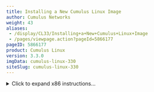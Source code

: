 ```yaml
---
title: Installing a New Cumulus Linux Image
author: Cumulus Networks
weight: 43
aliases:
 - /display/CL33/Installing+a+New+Cumulus+Linux+Image
 - /pages/viewpage.action?pageId=5866177
pageID: 5866177
product: Cumulus Linux
version: 3.3.0
imgData: cumulus-linux-330
siteSlug: cumulus-linux-330
---
```

<details>

Before you install Cumulus Linux, the switch can be in two different
states:

  - The switch has no image on it (so the switch is only running
    [ONIE](http://www.onie.org/)) or you desire or require a clean
    installation. In this case, you can install Cumulus Linux in one of
    the following ways, using:
    
      - [DHCP/a web server with DHCP
        options](#src-5866177_InstallingaNewCumulusLinuxImage-dhcp_options)
    
      - [DHCP/a web server without DHCP
        options](#src-5866177_InstallingaNewCumulusLinuxImage-dhcp_noopts)
    
      - [A web server with no
        DHCP](#src-5866177_InstallingaNewCumulusLinuxImage-web_nodhcp)
    
      - [FTP or TFTP without a web
        server](#src-5866177_InstallingaNewCumulusLinuxImage-ftp)
    
      - [Local file
        installation](#src-5866177_InstallingaNewCumulusLinuxImage-local)
    
      - [USB](#src-5866177_InstallingaNewCumulusLinuxImage-usb)

  - The switch already has Cumulus Linux installed on it, so you only
    need to [upgrade
    it](/version/cumulus-linux-330/Installation-Management/Upgrading-Cumulus-Linux).

{{%notice tip%}}

[ONIE](http://www.onie.org/) is an open source project, equivalent to
PXE on servers, that enables the installation of network operating
systems (NOS) on bare metal switches.

{{%/notice%}}

## Understanding these Examples</span>

The sections in this chapter are ordered from the most repeatable to the
least repeatable methods. For instance, DHCP can scale to hundreds of
switch installs with zero manual input, compared to something like USB
installs. Installing via USB is fine for a single switch here and there
but is not scalable.

  - You can name your Cumulus Linux installer binary using any of the
    [ONIE naming schemes mentioned
    here](http://opencomputeproject.github.io/onie/docs/design-spec/discovery.html#default-file-name-search-order).

  - In the examples below, \[PLATFORM\] can be any supported Cumulus
    Linux platform, such as *x86\_64*, or *arm*.

## <span id="src-5866177_InstallingaNewCumulusLinuxImage-dhcp_options" class="confluence-anchor-link"></span>Installing via a DHCP/Web Server Method with DHCP Options</span>

Installing Cumulus Linux in this manner is as simple as setting up a
DHCP/web server on your laptop and connecting the eth0 management port
of the switch to your laptop.

Once you connect the cable, the installation proceeds as follows:

1.  The bare metal switch boots up and asks for an address (DHCP
    request).

2.  The DHCP server acknowledges and responds with DHCP option 114 and
    the location of the installation image.

3.  ONIE downloads the Cumulus Linux binary, installs and reboots.

4.  Success\! You are now running Cumulus Linux.
    
    {{% imgOld 0 %}}

{{%notice note%}}

The most common method is for you to send DHCP option 114 with the
entire URL to the web server (this could be the same system). However,
there are many other ways to use DHCP even if you don't have full
control over DHCP. [See the ONIE user
guide](https://github.com/opencomputeproject/onie/wiki/Design-Spec-SW-Image-Discovery#partial-installer-urls)
for help.

{{%/notice%}}

Here's an example DHCP configuration with an [ISC DHCP
server](http://www.isc.org/downloads/dhcp/):

    subnet 172.0.24.0 netmask 255.255.255.0 {
      range 172.0.24.20 172.0.24.200;
      option default-url = "http://172.0.24.14/onie-installer-[PLATFORM]";
    }

Here's an example DHCP configuration with
[dnsmasq](http://www.thekelleys.org.uk/dnsmasq/doc.html) (static address
assignment):

    dhcp-host=sw4,192.168.100.14,6c:64:1a:00:03:ba,set:sw4
    dhcp-option=tag:sw4,114,"http://roz.rtplab.test/onie-installer-[PLATFORM]"

If you don't have a web server, you can use [this free Apache
example](https://www.apachefriends.org/index.html).

## <span id="src-5866177_InstallingaNewCumulusLinuxImage-dhcp_noopts" class="confluence-anchor-link"></span> Installing via a DHCP/Web Server Method without DHCP Options</span>

If you have a laptop on the same network and the switch can pull DHCP
from the corporate network, but you cannot modify DHCP options (maybe
it's controlled by another team), do the following:

1.  Place the Cumulus Linux binary in a directory on the web server.

2.  Run the installer manually, since DHCP options can't be modified,
    either from ONIE or the Cumulus Linux command prompt.
    
      - From ONIE, run the `onie-nos-install` command:
        
            ONIE:/ #onie-nos-install http://10.0.1.251/path/to/cumulus-install-[PLATFORM].bin
    
      - From Cumulus Linux, run the `onie-install` command:
        
            cumulus@switch:~$ sudo onie-install -a -i http://10.0.1.251/path/to/cumulus-install-[PLATFORM].bin && sudo reboot

## <span id="src-5866177_InstallingaNewCumulusLinuxImage-web_nodhcp" class="confluence-anchor-link"></span>Installing via a Web Server with no DHCP</span>

If your laptop is on the same network as the switch eth0 interface but
no DHCP server is available, you can still install directly from Cumulus
Linux or using ONIE.

### Installing from Cumulus Linux</span>

From Cumulus Linux, run the `onie-install` command:

    cumulus@switch:~$ sudo onie-install -a -i http://10.0.1.251/path/to/cumulus-install-[PLATFORM].bin && sudo reboot

### Installing from ONIE</span>

Do the following steps to run the install using ONIE. Note that ONIE is
in [*discovery
mode*](http://opencomputeproject.github.io/onie/docs/design-spec/discovery.html#installer-discovery-methods):

1.  To disable discovery mode, run:
    
        onie# onie-discovery-stop
    
    or, on older ONIE versions if that command isn't supported:
    
        onie# /etc/init.d/discover.sh stop

2.  Assign a static address to eth0 via ONIE (using `ip addr add`):
    
        ONIE:/ #ip addr add 10.0.1.252/24 dev eth0

3.  Place the Cumulus Linux installer image in a directory on your web
    server.

4.  Run the installer manually, since there are no DHCP options:
    
        ONIE:/ #onie-nos-install http://10.0.1.251/path/to/cumulus-install-[PLATFORM].bin

## <span id="src-5866177_InstallingaNewCumulusLinuxImage-ftp" class="confluence-anchor-link"></span> Installing via FTP or TFTP without a Web Server</span>

If your laptop is on the same network as the switch eth0 interface but
no DHCP server is available, you can still install directly from Cumulus
Linux or using ONIE.

### Installing from Cumulus Linux</span>

If you are not utilizing DHCP options, run one of the following commands
(`tftp` for TFTP or `ftp` for FTP), from the Cumulus Linux command
prompt:

    cumulus@switch:~$ sudo onie-install -a -i ftp://local-ftp-server/cumulus-install-[PLATFORM].bin && sudo reboot
     
    cumulus@switch:~$ sudo onie-install -a -i tftp://local-tftp-server/cumulus-install-[PLATFORM].bin && sudo reboot

### Installing from ONIE</span>

To install without DHCP options using ONIE, do the following:

1.  Set up DHCP or static addressing for eth0, as in the examples above.

2.  If you are utilizing static addressing, disable ONIE discovery mode.

3.  Place the Cumulus Linux installer image into a TFTP or FTP
    directory.

4.  If you are not utilizing DHCP options, run one of the following
    commands (`tftp` for TFTP or `ftp` for FTP):
    
        ONIE# onie-nos-install ftp://local-ftp-server/cumulus-install-[PLATFORM].bin
         
        ONIE# onie-nos-install tftp://local-tftp-server/cumulus-install-[PLATFORM].bin

## <span id="src-5866177_InstallingaNewCumulusLinuxImage-local" class="confluence-anchor-link"></span> Installing via a Local File</span>

You can still install referencing a local file, directly from Cumulus
Linux or using ONIE.

### Installing from Cumulus Linux</span>

From Cumulus Linux, run the `onie-install` command:

    cumulus@switch:~$ sudo onie-install -a -i /path/to/local/file/cumulus-install-[PLATFORM].bin && sudo reboot

### Installing from ONIE</span>

1.  Set up DHCP or static addressing for eth0, as in the examples above.

2.  If you are utilizing static addressing, disable ONIE discovery mode.

3.  Use [scp](http://en.wikipedia.org/wiki/Secure_copy) to copy the
    Cumulus Linux binary to the switch.  
    **Note:** Windows users can use
    [WinScp](http://winscp.net/eng/index.php).

4.  Run the installer manually from ONIE:
    
        ONIE:/ #onie-nos-install /path/to/local/file/cumulus-install-[PLATFORM].bin

## <span id="src-5866177_InstallingaNewCumulusLinuxImage-usb" class="confluence-anchor-link"></span>Installing via USB</span>

Following the steps below produces a clean installation of Cumulus
Linux. This wipes out all pre-existing configuration files that may be
present on the switch. Instructions are offered for x86 and ARM
platforms, and also cover the installation of a license after the
software installation.

{{%notice note%}}

Make sure to [back
up](/version/cumulus-linux-330/Installation-Management/Upgrading-Cumulus-Linux)
any important configuration files that you may need to restore the
configuration of your switch after the installation finishes.

{{%/notice%}}

### Preparing for USB Installation</span>

1.  Download the appropriate Cumulus Linux image for your x86 or ARM
    platform from the [Cumulus Networks Downloads
    page](http://cumulusnetworks.com/downloads/).

2.  
    
    <details>
    
    Prepare your flash drive by formatting in one of the supported
    formats: FAT32, vFAT or EXT2.
    
    <summary>Optional: Preparing a USB Drive inside Cumulus Linux
    </summary>
    
    <table>
    <colgroup>
    <col style="width: 100%" />
    </colgroup>
    <tbody>
    <tr class="odd">
    <td><p>{{%notice warning%}}</p>
    <p>It is possible that you could severely damage your system with the following utilities, so please use caution when performing the actions below!</p>
    <p>{{%/notice%}}</p>
    <ol>
    <li><p>Insert your flash drive into the USB port on the switch running Cumulus Linux and log in to the switch.</p></li>
    <li><p>Determine and note at which device your flash drive can be found by using output from <code>cat /proc/partitions</code> and <code>sudo fdisk -l [device]</code>. For example, <code>sudo fdisk -l /dev/sdb</code>.</p>
    <p>{{%notice warning%}}</p>
    <p>These instructions assume your USB drive is the <code>/dev/sdb</code> device, which is typical if the USB stick was inserted after the machine was already booted. However, if the USB stick was plugged in during the boot process, it is possible the device could be <code>/dev/sda</code>. Make sure to modify the commands below to use the proper device for your USB drive!</p>
    <p>{{%/notice%}}</p></li>
    <li><p>Create a new partition table on the device:</p>
    <pre><code>sudo parted /dev/sdb mklabel msdos</code></pre>
    <p>{{%notice note%}}</p>
    <p>The <code>parted</code> utility should already be installed. However, if it is not, install it with: <code>sudo apt-get install parted</code></p>
    <p>{{%/notice%}}</p></li>
    <li><p>Create a new partition on the device:</p>
    <pre><code>sudo parted /dev/sdb -a optimal mkpart primary 0% 100%</code></pre></li>
    <li><p>Format the partition to your filesystem of choice using ONE of the examples below:</p>
    <pre><code>sudo mkfs.ext2 /dev/sdb1
    sudo mkfs.msdos -F 32 /dev/sdb1
    sudo mkfs.vfat /dev/sdb1</code></pre>
    <p>{{%notice note%}}</p>
    <p>To use <code>mkfs.msdos</code> or <code>mkfs.vfat</code>, you need to install the <code>dosfstools</code> package from the <a href="http://docs.cumulusnetworks.com/display/DOCS/Adding+and+Updating+Packages#AddingandUpdatingPackages-AddingPackagesfromAnotherRepository" class="external-link">Debian software repositories</a> (step 3 here shows you how to add repositories from Debian), as they are not included by default.</p>
    <p>{{%/notice%}}</p></li>
    <li><p>To continue installing Cumulus Linux, mount the USB drive in order to move files to it.</p>
    <pre><code>sudo mkdir /mnt/usb
    sudo mount /dev/sdb1 /mnt/usb</code></pre></li>
    </ol></td>
    </tr>
    </tbody>
    </table>
    
    </details>

3.  Copy the image and license files over to the flash drive and rename
    the image file to:
    
      - `onie-installer-x86_64`, if installing on an x86 platform
    
      - `onie-installer-arm`, if installing on an ARM platform
    
    {{%notice note%}}
    
    You can also use any of the [ONIE naming schemes mentioned
    here](http://opencomputeproject.github.io/onie/docs/design-spec/discovery.html#default-file-name-search-order).
    
    {{%/notice%}}
    
    {{%notice warning%}}
    
    When using a Mac or Windows computer to rename the installation file
    the file extension may still be present. Make sure to remove the
    file extension otherwise ONIE will not be able to detect the file\!
    
    {{%/notice%}}

4.  Insert the USB stick into the switch, then continue with the
    appropriate instructions below for your x86 or ARM platform.

### Instructions for x86 Platforms</span>

<summary>Click to expand x86 instructions... </summary>

1.  Prepare the switch for installation:
    
      - If the switch is offline, connect to the console and power on
        the switch.
    
      - If the switch is already online in Cumulus Linux, connect to the
        console and reboot the switch into the ONIE environment with the
        `sudo onie-select -i` command, followed by `sudo reboot`. Then
        skip to step 4 below.
    
      - If the switch is already online in ONIE, use the `reboot`
        command.
    
    {{%notice note%}}
    
    SSH sessions to the switch get dropped after this step. To complete
    the remaining instructions, connect to the console of the switch.
    Cumulus Linux switches display their boot process to the console, so
    you need to monitor the console specifically to complete the next
    step.
    
    {{%/notice%}}

2.  Monitor the console and select the ONIE option from the first GRUB
    screen shown below.
    
    {{% imgOld 1 %}}

3.  Cumulus Linux on x86 uses GRUB chainloading to present a second GRUB
    menu specific to the ONIE partition. No action is necessary in this
    menu to select the default option *ONIE: Install OS*.
    
    {{% imgOld 2 %}}

4.  At this point, the USB drive should be automatically recognized and
    mounted. The image file should be located and automatic installation
    of Cumulus Linux should begin. Here is some sample output:
    
        ONIE: OS Install Mode  ...
         
        Version : quanta_common_rangeley-2014.05.05-6919d98-201410171013
        Build  Date: 2014-10-17T10:13+0800
        Info: Mounting kernel filesystems...  done.
        Info: Mounting LABEL=ONIE-BOOT on /mnt/onie-boot  ...
        initializing eth0...
        scsi 6:0:0:0: Direct-Access  SanDisk Cruzer Facet 1.26 PQ: 0 ANSI: 6
        sd 6:0:0:0: [sdb] 31266816 512-byte logical blocks: (16.0 GB/14.9 GiB)
        sd 6:0:0:0: [sdb] Write Protect is off
        sd 6:0:0:0: [sdb] Write cache: disabled, read cache: enabled, doesn't support DPO or FUA
        sd 6:0:0:0: [sdb] Attached SCSI disk
         
        <...snip...>
         
        ONIE:  Executing installer: file://dev/sdb1/onie-installer-x86_64
        Verifying image checksum ... OK.
        Preparing image archive ... OK.
        Dumping image info...
        Control File Contents
        =====================
        Description: Cumulus  Linux
        OS-Release:  3.0.0-3b46bef-201509041633-build
        Architecture: amd64
        Date:  Fri, 27 May 2016 17:10:30 -0700
        Installer-Version:  1.2
        Platforms: accton_as5712_54x accton_as6712_32x  mlx_sx1400_i73612 dell_s6000_s1220 dell_s4000_c2338 dell_s3000_c2338  cel_redstone_xp cel_smallstone_xp cel_pebble quanta_panther  quanta_ly8_rangeley quanta_ly6_rangeley quanta_ly9_rangeley  
        Homepage: http://www.cumulusnetworks.com/

5.  After installation completes, the switch automatically reboots into
    the newly installed instance of Cumulus Linux.

6.  Determine and note at which device your flash drive can be found by
    using output from `cat /proc/partitions` and `sudo fdisk -l
    [device]`. For example, `sudo fdisk -l /dev/sdb`.
    
    {{%notice warning%}}
    
    These instructions assume your USB drive is the `/dev/sdb` device,
    which is typical if the USB stick was inserted after the machine was
    already booted. However, if the USB stick was plugged in during the
    boot process, it is possible the device could be `/dev/sda`. Make
    sure to modify the commands below to use the proper device for your
    USB drive\!
    
    {{%/notice%}}

7.  Create a mount point to mount the USB drive to:
    
        sudo mkdir /mnt/mountpoint

8.  Mount the USB drive to the newly created mount point:
    
        sudo mount /dev/sdb1 /mnt/mountpoint

9.  Install your license file with the `cl-license` command:
    
        sudo cl-license -i /mnt/mountpoint/license.txt

10. Check that your license is installed with the `cl-license` command.

11. Reboot the switch to utilize the new license.
    
        sudo reboot

### Instructions for ARM Platforms</span>

<summary>Click to expand ARM instructions... </summary>

1.  Prepare the switch for installation:
    
      - If the switch is offline, connect to the console and power on
        the switch.
    
      - If the switch is already online in Cumulus Linux, connect to the
        console and reboot the switch into the ONIE environment with the
        `sudo onie-select -i` command, followed by `sudo reboot`. Then
        skip to step 4 below.
    
      - If the switch is already online in ONIE, use the `reboot`
        command.
    
    {{%notice note%}}
    
    SSH sessions to the switch get dropped after this step. To complete
    the remaining instructions, connect to the console of the switch.
    Cumulus Linux switches display their boot process to the console, so
    you need to monitor the console specifically to complete the next
    step.
    
    {{%/notice%}}

2.  Interrupt the normal boot process before the countdown (shown below)
    completes. Press any key to stop the autobooting.
    
        U-Boot 2013.01-00016-gddbf4a9-dirty (Feb 14 2014 - 16:30:46) Accton: 1.4.0.5
         
        CPU0: P2020, Version: 2.1, (0x80e20021)
        Core: E500, Version: 5.1, (0x80211051)
        Clock Configuration:
         CPU0:1200 MHz, CPU1:1200 MHz, 
         CCB:600 MHz,
         DDR:400 MHz (800 MT/s data rate) (Asynchronous), LBC:37.500 MHz
        L1: D-cache 32 kB enabled
         I-cache 32 kB enabled
         
        <...snip…>
         
        USB: USB2513 hub OK
        Hit any key to stop autoboot: 0

3.  A command prompt appears, so you can run commands. Execute the
    following command:
    
        run onie_bootcmd

4.  At this point the USB drive should be automatically recognized and
    mounted. The image file should be located and automatic installation
    of Cumulus Linux should begin. Here is some sample output:
    
        Loading Open Network Install Environment …
        Platform: arm-as4610_54p-r0
        Version : 1.6.1.3
        WARNING: adjusting available memory to 30000000
        ## Booting kernel from Legacy Image at ec040000 …
           Image Name:   as6701_32x.1.6.1.3
           Image Type:   ARM Linux Multi-File Image (gzip compressed)
           Data Size:    4456555 Bytes = 4.3 MiB
           Load Address: 00000000
           Entry Point:  00000000
           Contents:
              Image 0: 3738543 Bytes = 3.6 MiB
              Image 1: 706440 Bytes = 689.9 KiB
              Image 2: 11555 Bytes = 11.3 KiB
           Verifying Checksum ... OK
        ## Loading init Ramdisk from multi component Legacy Image at ec040000 …
        ## Flattened Device Tree from multi component Image at EC040000
           Booting using the fdt at 0xec47d388
           Uncompressing Multi-File Image ... OK
           Loading Ramdisk to 2ff53000, end 2ffff788 ... OK
           Loading Device Tree to 03ffa000, end 03fffd22 ... OK
         
        <...snip...>
         
        ONIE: Starting ONIE Service Discovery
        ONIE: Executing installer: file://dev/sdb1/onie-installer-arm
        Verifying image checksum ... OK.
        Preparing image archive ... OK.
        Dumping image info…
        Control File Contents
        =====================
        Description: Cumulus Linux
        OS-Release: 3.0.0-3b46bef-201509041633-build
        Architecture: arm
        Date: Fri, 27 May 2016 17:08:35 -0700
        Installer-Version: 1.2
        Platforms: accton_as4600_54t, accton_as6701_32x, accton_5652, accton_as5610_52x, dni_6448, dni_7448, dni_c7448n, cel_kennisis, cel_redstone, cel_smallstone, cumulus_p2020, quanta_lb9, quanta_ly2, quanta_ly2r, quanta_ly6_p2020
        Homepage: http://www.cumulusnetworks.com/

5.  After installation completes, the switch automatically reboots into
    the newly installed instance of Cumulus Linux.

6.  Determine and note at which device your flash drive can be found by
    using output from `cat /proc/partitions` and `sudo fdisk -l
    [device]`. For example, `sudo fdisk -l /dev/sdb`.
    
    {{%notice warning%}}
    
    These instructions assume your USB drive is the `/dev/sdb` device,
    which is typical if the USB stick was inserted after the machine was
    already booted. However, if the USB stick was plugged in during the
    boot process, it is possible the device could be `/dev/sda`. Make
    sure to modify the commands below to use the proper device for your
    USB drive\!
    
    {{%/notice%}}

7.  Create a mount point to mount the USB drive to:
    
        sudo mkdir /mnt/mountpoint

8.  Mount the USB drive to the newly created mount point:
    
        sudo mount /dev/sdb1 /mnt/mountpoint

9.  Install your license file with the `cl-license` command:
    
        sudo cl-license -i /mnt/mountpoint/license.txt

10. Check that your license is installed with the `cl-license` command.

11. Reboot the switch to utilize the new license.
    
        sudo reboot

## <span id="src-5866177_InstallingaNewCumulusLinuxImage-alreadyinstalled" class="confluence-anchor-link"></span>Installing a New Image when Cumulus Linux Is already Installed</span>

At times it may be necessary to put the switch into ONIE in order to do
an install. This may be required when moving between major releases or
re-installing from an early version of 3.y.z. For more information, see
[Upgrading Cumulus
Linux](Upgrading-Cumulus-Linux.html#src-5866181_UpgradingCumulusLinux-binary_upgrade).

### <span id="src-5866177_InstallingaNewCumulusLinuxImage-oniemode" class="confluence-anchor-link"></span>Entering ONIE Mode from Cumulus Linux</span>

If Cumulus Linux is already installed on the switch, you can enter ONIE
mode in one of two ways, using:

  - ONIE Recovery Mode to manually install an image from the ONIE
    prompt:
    
        cumulus@switch:~$ sudo onie-select -r
        cumulus@switch:~$ sudo reboot

  - ONIE Install Mode to attempt to automatically discover the image
    from a DHCP server:
    
        cumulus@switch:~$ sudo onie-select -i
        cumulus@switch:~$ sudo reboot

<article id="html-search-results" class="ht-content" style="display: none;">

</article>

<footer id="ht-footer">

</footer>

</details>

